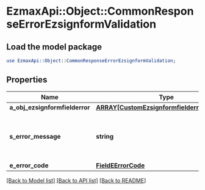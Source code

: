 # EzmaxApi::Object::CommonResponseErrorEzsignformValidation

## Load the model package
```perl
use EzmaxApi::Object::CommonResponseErrorEzsignformValidation;
```

## Properties
Name | Type | Description | Notes
------------ | ------------- | ------------- | -------------
**a_obj_ezsignformfielderror** | [**ARRAY[CustomEzsignformfielderrorResponse]**](CustomEzsignformfielderrorResponse.md) |  | 
**s_error_message** | **string** | The message giving details about the error | 
**e_error_code** | [**FieldEErrorCode**](FieldEErrorCode.md) |  | 

[[Back to Model list]](../README.md#documentation-for-models) [[Back to API list]](../README.md#documentation-for-api-endpoints) [[Back to README]](../README.md)


